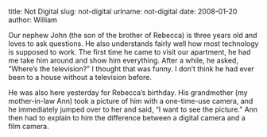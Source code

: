 title: Not Digital
slug: not-digital
urlname: not-digital
date: 2008-01-20
author: William

Our nephew John (the son of the brother of Rebecca) is three years old and loves
to ask questions. He also understands fairly well how most technology is
supposed to work. The first time he came to visit our apartment, he had me take
him around and show him everything. After a while, he asked,
&ldquo;Where&#x02bc;s the television?&rdquo; I thought that was funny. I
don&#x02bc;t think he had ever been to a house without a television before.

He was also here yesterday for Rebecca&#x02bc;s birthday. His grandmother (my
mother-in-law Ann) took a picture of him with a one-time-use camera, and he
immediately jumped over to her and said, &ldquo;I want to see the
picture.&rdquo; Ann then had to explain to him the difference between a digital
camera and a film camera.
